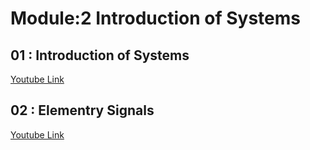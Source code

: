 # Module:2 Introduction of Systems

## 01 : Introduction of Systems
[Youtube Link](https://youtu.be/7ABIfycVdAw?si=nfUVAkIk-6iAV1o9)
## 02 : Elementry Signals
[Youtube Link](https://youtu.be/RGQL9oDVZF8?si=4vG_unILMjUJbPHD)
